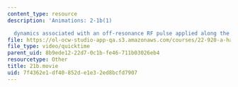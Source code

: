 ```yaml
---
content_type: resource
description: 'Animations: 2-1b(1)

  dynamics associated with an off-resonance RF pulse applied along the x-axis'
file: https://ol-ocw-studio-app-qa.s3.amazonaws.com/courses/22-920-a-hands-on-introduction-to-nuclear-magnetic-resonance-january-iap-1997/7f4362e1df40852de1e32ed8bcfd7907_21b.movie
file_type: video/quicktime
parent_uid: 8b9ede12-22d7-0c1b-fe46-711b03026eb4
resourcetype: Other
title: 21b.movie
uid: 7f4362e1-df40-852d-e1e3-2ed8bcfd7907
---
```

